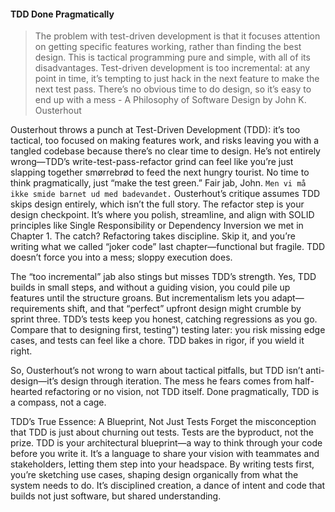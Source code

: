 #### TDD Done Pragmatically

> The problem with test-driven development is that it focuses attention on getting specific features working, rather than finding the best design. This is tactical programming pure and simple, with all of its disadvantages. Test-driven development is too incremental: at any point in time, it’s tempting to just hack in the next feature to make the next test pass. There’s no obvious time to do design, so it’s easy to end up with a mess - A Philosophy of Software Design by John K. Ousterhout

Ousterhout throws a punch at Test-Driven Development (TDD): it’s too tactical, too focused on making features work, and risks leaving you with a tangled codebase because there’s no clear time to design. He’s not entirely wrong—TDD’s write-test-pass-refactor grind can feel like you’re just slapping together smørrebrød to feed the next hungry tourist. No time to think pragmatically, just “make the test green.” Fair jab, John.
`Men vi må ikke smide barnet ud med badevandet.` Ousterhout’s critique assumes TDD skips design entirely, which isn’t the full story. The refactor step is your design checkpoint. It’s where you polish, streamline, and align with SOLID principles like Single Responsibility or Dependency Inversion we met in Chapter 1. The catch? Refactoring takes discipline. Skip it, and you’re writing what we called “joker code” last chapter—functional but fragile. TDD doesn’t force you into a mess; sloppy execution does.

The “too incremental” jab also stings but misses TDD’s strength. Yes, TDD builds in small steps, and without a guiding vision, you could pile up features until the structure groans. But incrementalism lets you adapt—requirements shift, and that “perfect” upfront design might crumble by sprint three. TDD’s tests keep you honest, catching regressions as you go. Compare that to designing first, testing") testing later: you risk missing edge cases, and tests can feel like a chore. TDD bakes in rigor, if you wield it right.

So, Ousterhout’s not wrong to warn about tactical pitfalls, but TDD isn’t anti-design—it’s design through iteration. The mess he fears comes from half-hearted refactoring or no vision, not TDD itself. Done pragmatically, TDD is a compass, not a cage.


TDD’s True Essence: A Blueprint, Not Just Tests
Forget the misconception that TDD is just about churning out tests. Tests are the byproduct, not the prize. TDD is your architectural blueprint—a way to think through your code before you write it. It’s a language to share your vision with teammates and stakeholders, letting them step into your headspace. By writing tests first, you’re sketching use cases, shaping design organically from what the system needs to do. It’s disciplined creation, a dance of intent and code that builds not just software, but shared understanding.